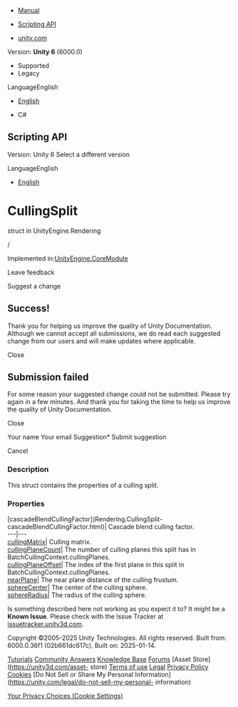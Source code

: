 [ ]()

  * [Manual](../Manual/index.html)
  * [Scripting API](../ScriptReference/index.html)

  * [unity.com](https://unity.com/)

Version: **Unity 6** (6000.0)

  * Supported
  * Legacy

LanguageEnglish

  * [English]()

  * C#

[ ](https://docs.unity3d.com)

## Scripting API

Version: Unity 6 Select a different version

LanguageEnglish

  * [English]()

# CullingSplit

struct in UnityEngine.Rendering

/

Implemented in:[UnityEngine.CoreModule](UnityEngine.CoreModule.html)

Leave feedback

Suggest a change

## Success!

Thank you for helping us improve the quality of Unity Documentation. Although
we cannot accept all submissions, we do read each suggested change from our
users and will make updates where applicable.

Close

## Submission failed

For some reason your suggested change could not be submitted. Please <a>try
again</a> in a few minutes. And thank you for taking the time to help us
improve the quality of Unity Documentation.

Close

Your name Your email Suggestion* Submit suggestion

Cancel

[ ]()

### Description

This struct contains the properties of a culling split.

### Properties

[cascadeBlendCullingFactor](Rendering.CullingSplit-
cascadeBlendCullingFactor.html)| Cascade blend culling factor.  
---|---  
[cullingMatrix](Rendering.CullingSplit-cullingMatrix.html)| Culling matrix.  
[cullingPlaneCount](Rendering.CullingSplit-cullingPlaneCount.html)| The number
of culling planes this split has in BatchCullingContext.cullingPlanes.  
[cullingPlaneOffset](Rendering.CullingSplit-cullingPlaneOffset.html)| The
index of the first plane in this split in BatchCullingContext.cullingPlanes.  
[nearPlane](Rendering.CullingSplit-nearPlane.html)| The near plane distance of
the culling frustum.  
[sphereCenter](Rendering.CullingSplit-sphereCenter.html)| The center of the
culling sphere.  
[sphereRadius](Rendering.CullingSplit-sphereRadius.html)| The radius of the
culling sphere.  
  
Is something described here not working as you expect it to? It might be a
**Known Issue**. Please check with the Issue Tracker at
[issuetracker.unity3d.com](https://issuetracker.unity3d.com).

Copyright ©2005-2025 Unity Technologies. All rights reserved. Built from:
6000.0.36f1 (02b661dc617c). Built on: 2025-01-14.

[Tutorials](https://unity3d.com/learn) [Community
Answers](https://answers.unity3d.com) [Knowledge
Base](https://support.unity3d.com/hc/en-us)
[Forums](https://forum.unity3d.com) [Asset Store](https://unity3d.com/asset-
store) [Terms of use](https://docs.unity3d.com/Manual/TermsOfUse.html)
[Legal](https://unity.com/legal) [Privacy
Policy](https://unity.com/legal/privacy-policy)
[Cookies](https://unity.com/legal/cookie-policy) [Do Not Sell or Share My
Personal Information](https://unity.com/legal/do-not-sell-my-personal-
information)

[Your Privacy Choices (Cookie Settings)](javascript:void\(0\);)

